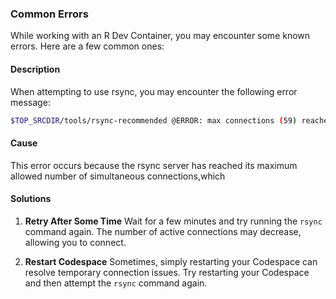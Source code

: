 
### Common Errors

While working with an R Dev Container, you may encounter some known errors.
Here are a few common ones:


#### **Description**

When attempting to use rsync, you may encounter the following error message:

```bash
$TOP_SRCDIR/tools/rsync-recommended @ERROR: max connections (59) reached -- try again later rsync error: error starting client-server protocol (code 5) at main.c(1863) [Receiver=3.2.7] *** rsync failed to update Recommended files ***
```

#### **Cause**
This error occurs because the rsync server has reached its
maximum allowed number of simultaneous connections,which

#### **Solutions**

1. **Retry After Some Time**
Wait for a few minutes and try running the `rsync` command
again. The number of active connections may decrease,
allowing you to connect.

2. **Restart Codespace**
Sometimes, simply restarting your Codespace can resolve
temporary connection issues. Try restarting your
Codespace and then attempt the `rsync` command again.
